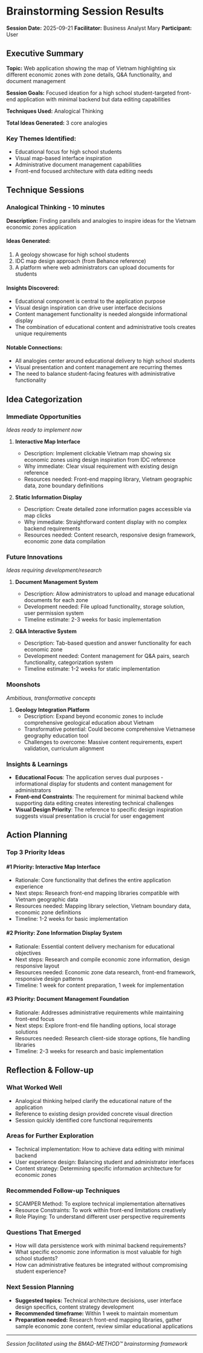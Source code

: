 # Brainstorming Session Results

**Session Date:** 2025-09-21
**Facilitator:** Business Analyst Mary
**Participant:** User

## Executive Summary

**Topic:** Web application showing the map of Vietnam highlighting six different economic zones with zone details, Q&A functionality, and document management

**Session Goals:** Focused ideation for a high school student-targeted front-end application with minimal backend but data editing capabilities

**Techniques Used:** Analogical Thinking

**Total Ideas Generated:** 3 core analogies

### Key Themes Identified:
- Educational focus for high school students
- Visual map-based interface inspiration
- Administrative document management capabilities
- Front-end focused architecture with data editing needs

## Technique Sessions

### Analogical Thinking - 10 minutes

**Description:** Finding parallels and analogies to inspire ideas for the Vietnam economic zones application

#### Ideas Generated:
1. A geology showcase for high school students
2. IDC map design approach (from Behance reference)
3. A platform where web administrators can upload documents for students

#### Insights Discovered:
- Educational component is central to the application purpose
- Visual design inspiration can drive user interface decisions
- Content management functionality is needed alongside informational display
- The combination of educational content and administrative tools creates unique requirements

#### Notable Connections:
- All analogies center around educational delivery to high school students
- Visual presentation and content management are recurring themes
- The need to balance student-facing features with administrative functionality

## Idea Categorization

### Immediate Opportunities
*Ideas ready to implement now*

1. **Interactive Map Interface**
   - Description: Implement clickable Vietnam map showing six economic zones using design inspiration from IDC reference
   - Why immediate: Clear visual requirement with existing design reference
   - Resources needed: Front-end mapping library, Vietnam geographic data, zone boundary definitions

2. **Static Information Display**
   - Description: Create detailed zone information pages accessible via map clicks
   - Why immediate: Straightforward content display with no complex backend requirements
   - Resources needed: Content research, responsive design framework, economic zone data compilation

### Future Innovations
*Ideas requiring development/research*

1. **Document Management System**
   - Description: Allow administrators to upload and manage educational documents for each zone
   - Development needed: File upload functionality, storage solution, user permission system
   - Timeline estimate: 2-3 weeks for basic implementation

2. **Q&A Interactive System**
   - Description: Tab-based question and answer functionality for each economic zone
   - Development needed: Content management for Q&A pairs, search functionality, categorization system
   - Timeline estimate: 1-2 weeks for static implementation

### Moonshots
*Ambitious, transformative concepts*

1. **Geology Integration Platform**
   - Description: Expand beyond economic zones to include comprehensive geological education about Vietnam
   - Transformative potential: Could become comprehensive Vietnamese geography education tool
   - Challenges to overcome: Massive content requirements, expert validation, curriculum alignment

### Insights & Learnings
- **Educational Focus**: The application serves dual purposes - informational display for students and content management for administrators
- **Front-end Constraints**: The requirement for minimal backend while supporting data editing creates interesting technical challenges
- **Visual Design Priority**: The reference to specific design inspiration suggests visual presentation is crucial for user engagement

## Action Planning

### Top 3 Priority Ideas

#### #1 Priority: Interactive Map Interface
- Rationale: Core functionality that defines the entire application experience
- Next steps: Research front-end mapping libraries compatible with Vietnam geographic data
- Resources needed: Mapping library selection, Vietnam boundary data, economic zone definitions
- Timeline: 1-2 weeks for basic implementation

#### #2 Priority: Zone Information Display System
- Rationale: Essential content delivery mechanism for educational objectives
- Next steps: Research and compile economic zone information, design responsive layout
- Resources needed: Economic zone data research, front-end framework, responsive design patterns
- Timeline: 1 week for content preparation, 1 week for implementation

#### #3 Priority: Document Management Foundation
- Rationale: Addresses administrative requirements while maintaining front-end focus
- Next steps: Explore front-end file handling options, local storage solutions
- Resources needed: Research client-side storage options, file handling libraries
- Timeline: 2-3 weeks for research and basic implementation

## Reflection & Follow-up

### What Worked Well
- Analogical thinking helped clarify the educational nature of the application
- Reference to existing design provided concrete visual direction
- Session quickly identified core functional requirements

### Areas for Further Exploration
- Technical implementation: How to achieve data editing with minimal backend
- User experience design: Balancing student and administrator interfaces
- Content strategy: Determining specific information architecture for economic zones

### Recommended Follow-up Techniques
- SCAMPER Method: To explore technical implementation alternatives
- Resource Constraints: To work within front-end limitations creatively
- Role Playing: To understand different user perspective requirements

### Questions That Emerged
- How will data persistence work with minimal backend requirements?
- What specific economic zone information is most valuable for high school students?
- How can administrative features be integrated without compromising student experience?

### Next Session Planning
- **Suggested topics:** Technical architecture decisions, user interface design specifics, content strategy development
- **Recommended timeframe:** Within 1 week to maintain momentum
- **Preparation needed:** Research front-end mapping libraries, gather sample economic zone content, review similar educational applications

---

*Session facilitated using the BMAD-METHOD™ brainstorming framework*